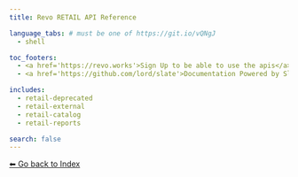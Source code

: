 ```yaml
---
title: Revo RETAIL API Reference

language_tabs: # must be one of https://git.io/vQNgJ
  - shell

toc_footers:
  - <a href='https://revo.works'>Sign Up to be able to use the apis</a>
  - <a href='https://github.com/lord/slate'>Documentation Powered by Slate</a>

includes:
  - retail-deprecated
  - retail-external
  - retail-catalog
  - retail-reports

search: false
---
```


[⬅ Go back to Index](index.html)
